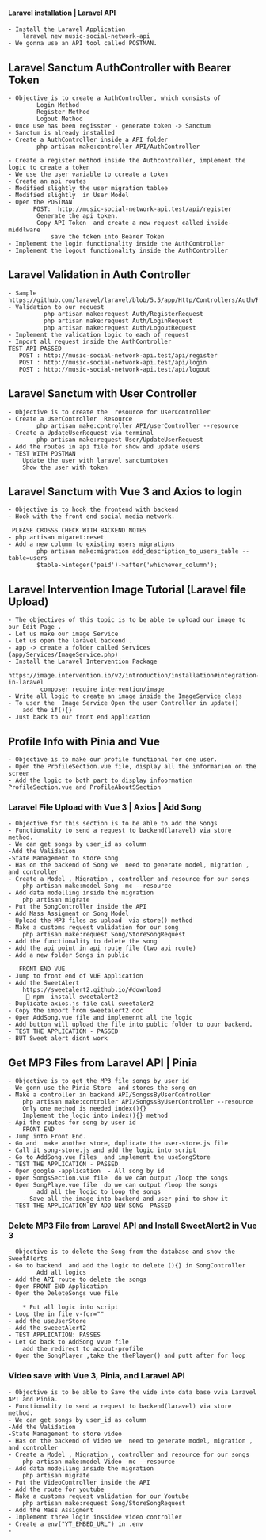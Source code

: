 #### Laravel installation | Laravel API
    - Install the Laravel Application
        laravel new music-social-network-api    
    - We gonna use an API tool called POSTMAN.

## Laravel Sanctum AuthController with Bearer Token
    - Objective is to create a AuthController, which consists of 
            Login Method
            Register Method
            Logout Method
    - Once use has been regisster - generate token -> Sanctum
    - Sanctum is already installed 
    - Create a AuthController inside a API folder
            php artisan make:controller API/AuthController 

    - Create a register method inside the Authcontroller, implement the logic to create a token
    - We use the user variable to ccreate a token
    - Create an api routes  
    - Modified slightly the user migration tablee
    - Modified slightly  in User Model 
    - Open the POSTMAN
           POST:  http://music-social-network-api.test/api/register
            Generate the api token.
            Copy API Token  and create a new request called inside-middlware
                save the token into Bearer Token
    - Implement the login functionality inside the AuthController
    - Implement the logout functionality inside the AuthController

## Laravel Validation in Auth Controller
    - Sample https://github.com/laravel/laravel/blob/5.5/app/Http/Controllers/Auth/RegisterController.php
    - Validation to our request 
              php artisan make:request Auth/RegisterRequest
              php artisan make:request Auth/LoginRequest
              php artisan make:request Auth/LogoutRequest
    - Implement the validation logic to each of request
    - Import all request inside the AuthController
    TEST API PASSED
       POST : http://music-social-network-api.test/api/register
       POST : http://music-social-network-api.test/api/login
       POST : http://music-social-network-api.test/api/logout

## Laravel Sanctum with User Controller
    - Objective is to create the  resource for UserController
    - Create a UserController  Resource
            php artisan make:controller API/userController --resource
    - Create a UpdateUserRequest via terminal
            php artisan make:request User/UpdateUserRequest
    - Add the routes in api file for show and update users
    - TEST WITH POSTMAN
        Update the user with laravel sanctumtoken
        Show the user with token

## Laravel Sanctum with Vue 3 and Axios to login
    - Objective is to hook the frontend with backend 
    - Hook with the front end social media network.

     PLEASE CROSSS CHECK WITH BACKEND NOTES 
    - php artisan migaret:reset 
    - Add a new column to existing users migrations
            php artisan make:migration add_description_to_users_table --table=users 
            $table->integer('paid')->after('whichever_column');

## Laravel Intervention Image Tutorial (Laravel file Upload)
    - The objectives of this topic is to be able to upload our image to our Edit Page .
    - Let us make our image Service
    - Let us open the laravel backend .
    - app -> create a folder called Services (app/Services/ImageService.php)
    - Install the Laravel Intervention Package
        https://image.intervention.io/v2/introduction/installation#integration-in-laravel
             composer require intervention/image
    - Write all logic to create an image inside the ImageService class
    - To user the  Image Service Open the user Controller in update()
        add the if(){}
    - Just back to our front end application

## Profile Info with Pinia and Vue
    - Objective is to make our profile functional for one user.
    - Open the ProfileSection.vue file, display all the informarion on the screen
    - Add the logic to both part to display infoormation ProfileSection.vue and ProfileAboutSSection

### Laravel File Upload with Vue 3 | Axios | Add Song
    - Objective for this section is to be able to add the Songs
    - Functionality to send a request to backend(laravel) via store method.
    - We can get songs by user_id as column
    -Add the Validation
    -State Management to store song
    - Has on the backend of Song we  need to generate model, migration ,  and controller
    - Create a Model , Migration , controller and resource for our songs
        php artisan make:model Song -mc --resource 
    - Add data modelling inside the migration
        php artisan migrate  
    - Put the SongController inside the API 
    - Add Mass Assigment on Song Model
    - Upload the MP3 files as upload  via store() method
    - Make a customs request validation for our song
        php artisan make:request Song/StoreSongRequest 
    - Add the functionality to delete the song
    - Add the api point in api route file (two api route)
    - Add a new folder Songs in public

       FRONT END VUE 
    - Jump to front end of VUE Application
    - Add the SweetAlert
        https://sweetalert2.github.io/#download
          npm  install sweetalert2  
    - Duplicate axios.js file call sweetaler2
    - Copy the import from sweetalert2 doc
    - Open AddSong.vue file and implemennt all the logic
    - Add button will upload the file into public folder to ouur backend.
    - TEST THE APPLICATION - PASSED
    - BUT Sweet alert didnt work

##  Get MP3 Files from Laravel API | Pinia
    - Objective is to get the MP3 file songs by user id 
    - We gonn use the Pinia Store  and stores the song on
    - Make a controller in backend API/SongssByUserController
        php artisan make:controller API/SongssByUserController --resource
        Only one method is needed index(){}
        Implement the logic into index(){} method
    - Api the routes for song by user id
        FRONT END
    - Jump into Front End.
    - Go and  make another store, duplicate the user-store.js file 
    - Call it song-store.js and add the logic into script
    - Go to AddSong.vue Files  and implement the useSongStore
    - TEST THE APPLICATION - PASSED 
    - Open google -application  - All song by id
    - Open SongsSection.vue file  do we can output /loop the songs
    - Open SongPlaye.vue file  do we can output /loop the songs
            add all the logic to loop the songs
        - Save all the image into backend and user pini to show it
    - TEST THE APPLICATION BY ADD NEW SONG  PASSED

### Delete MP3 File from Laravel API and Install SweetAlert2 in Vue 3
    - Objective is to delete the Song from the database and show the SweetAlerts
    - Go to backend  and add the logic to delete (){} in SongController
            Add all logics 
    - Add the API route to delete the songs
    - Open FRONT END Application
    - Open the DeleteSongs vue file

        * Put all logic into script 
    - Loop the in file v-for=""
    - add the useUserStore
    - Add the sweeetAlert2
    - TEST APPLICATION: PASSES
    - Let Go back to AddSong vvue file
        add the redirect to accout-profile
    - Open the SongPlayer ,take the thePlayer() and putt after for loop

### Video save with Vue 3, Pinia, and Laravel API
    - Objective is to be able to Save the vide into data base vvia Laravel API and Pinia.
    - Functionality to send a request to backend(laravel) via store method.
    - We can get songs by user_id as column
    -Add the Validation
    -State Management to store video
    - Has on the backend of Video we  need to generate model, migration ,  and controller
    - Create a Model , Migration , controller and resource for our songs
        php artisan make:model Video -mc --resource 
    - Add data modelling inside the migration
        php artisan migrate  
    - Put the VideoController inside the API 
    - Add the route for youtube
    - Make a customs request validation for our Youtube
        php artisan make:request Song/StoreSongRequest 
    - Add the Mass Assigment 
    - Implement three login inssidee video controller
    - Create a env("YT_EMBED_URL") in .env
    -












